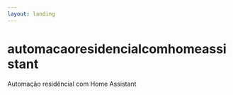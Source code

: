```yaml
---
layout: landing
---
```


# automacaoresidencialcomhomeassistant

Automação residêncial com Home Assistant
